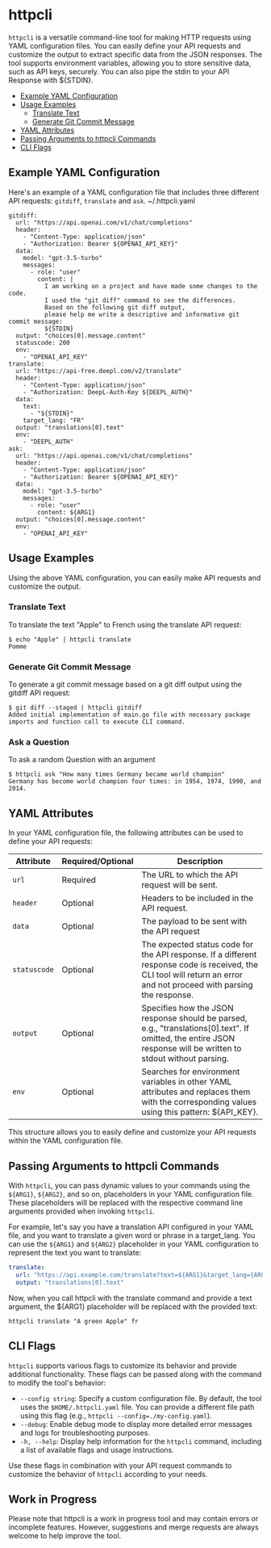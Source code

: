 # httpcli

`httpcli` is a versatile command-line tool for making HTTP requests using YAML configuration files.
You can easily define your API requests and customize the output to extract specific data from the JSON responses.
The tool supports environment variables, allowing you to store sensitive data, such as API keys, securely.
You can also pipe the stdin to your API Response with ${STDIN}.

- [Example YAML Configuration](#example-yaml-configuration)
- [Usage Examples](#usage-examples)
  - [Translate Text](#translate-text)
  - [Generate Git Commit Message](#generate-git-commit-message)
- [YAML Attributes](#yaml-attributes)
- [Passing Arguments to httpcli Commands](#passing-arguments-to-httpcli-commands)
- [CLI Flags](#cli-flags)

## Example YAML Configuration
Here's an example of a YAML configuration file that includes three different API requests: `gitdiff`, `translate` and `ask`.
~/.httpcli.yaml
```
gitdiff:
  url: "https://api.openai.com/v1/chat/completions"
  header:
    - "Content-Type: application/json"
    - "Authorization: Bearer ${OPENAI_API_KEY}"
  data:
    model: "gpt-3.5-turbo"
    messages:
      - role: "user"
        content: |
          I am working on a project and have made some changes to the code.
          I used the "git diff" command to see the differences.
          Based on the following git diff output, 
          please help me write a descriptive and informative git commit message:
          ${STDIN}
  output: "choices[0].message.content"
  statuscode: 200
  env:
    - "OPENAI_API_KEY"
translate:
  url: "https://api-free.deepl.com/v2/translate"
  header:
    - "Content-Type: application/json"
    - "Authorization: DeepL-Auth-Key ${DEEPL_AUTH}"
  data:
    text:
      - "${STDIN}"
    target_lang: "FR"
  output: "translations[0].text"
  env:
    - "DEEPL_AUTH"
ask:
  url: "https://api.openai.com/v1/chat/completions"
  header:
    - "Content-Type: application/json"
    - "Authorization: Bearer ${OPENAI_API_KEY}"
  data:
    model: "gpt-3.5-turbo"
    messages:
      - role: "user"
        content: ${ARG1}
  output: "choices[0].message.content" 
  env:
    - "OPENAI_API_KEY"
```

## Usage Examples
Using the above YAML configuration, you can easily make API requests and customize the output.

### Translate Text
To translate the text "Apple" to French using the translate API request:
```
$ echo "Apple" | httpcli translate
Pomme
```

### Generate Git Commit Message
To generate a git commit message based on a git diff output using the gitdiff API request:
```
$ git diff --staged | httpcli gitdiff
Added initial implementation of main.go file with necessary package imports and function call to execute CLI command.
```

### Ask a Question
To ask a random Question with an argument
```
$ httpcli ask "How many times Germany became world champion"
Germany has become world champion four times: in 1954, 1974, 1990, and 2014.
```

## YAML Attributes
In your YAML configuration file, the following attributes can be used to define your API requests:

| Attribute  | Required/Optional | Description                                                                                                         |
|------------|------------------|---------------------------------------------------------------------------------------------------------------------|
| `url`      | Required         | The URL to which the API request will be sent.                                                                      |
| `header`   | Optional         | Headers to be included in the API request.                                                                          |
| `data`     | Optional         | The payload to be sent with the API request                                                                         |
| `statuscode` | Optional       | The expected status code for the API response. If a different response code is received, the CLI tool will return an error and not proceed with parsing the response. |
| `output`   | Optional         | Specifies how the JSON response should be parsed, e.g., "translations[0].text". If omitted, the entire JSON response will be written to stdout without parsing. |
| `env`      | Optional         | Searches for environment variables in other YAML attributes and replaces them with the corresponding values using this pattern: ${API_KEY}. |


This structure allows you to easily define and customize your API requests within the YAML configuration file.

## Passing Arguments to httpcli Commands

With `httpcli`, you can pass dynamic values to your commands using the `${ARG1}`, `${ARG2}`, and so on, placeholders in your YAML configuration file. These placeholders will be replaced with the respective command line arguments provided when invoking `httpcli`.

For example, let's say you have a translation API configured in your YAML file, and you want to translate a given word or phrase in a target_lang. You can use the `${ARG1}` and `${ARG2}` placeholder in your YAML configuration to represent the text you want to translate:

```yaml
translate:
  url: "https://api.example.com/translate?text=${ARG1}&target_lang={ARG2}"
  output: "translations[0].text"
```
Now, when you call httpcli with the translate command and provide a text argument, the ${ARG1} placeholder will be replaced with the provided text:
```
httpcli translate "A green Apple" fr
```

## CLI Flags

`httpcli` supports various flags to customize its behavior and provide additional functionality. These flags can be passed along with the command to modify the tool's behavior:

- `--config string`: Specify a custom configuration file. By default, the tool uses the `$HOME/.httpcli.yaml` file. You can provide a different file path using this flag (e.g., `httpcli --config=./my-config.yaml`).
- `--debug`: Enable debug mode to display more detailed error messages and logs for troubleshooting purposes.
- `-h, --help`: Display help information for the `httpcli` command, including a list of available flags and usage instructions.

Use these flags in combination with your API request commands to customize the behavior of `httpcli` according to your needs.

## Work in Progress
Please note that httpcli is a work in progress tool and may contain errors or incomplete features.
However, suggestions and merge requests are always welcome to help improve the tool.
